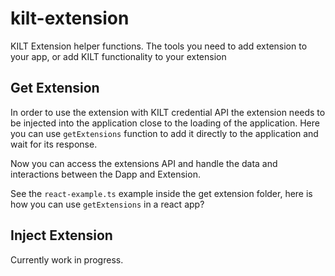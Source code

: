 # kilt-extension

KILT Extension helper functions. The tools you need to add extension to your app, or add KILT functionality to your extension

## Get Extension

In order to use the extension with KILT credential API the extension needs to be injected into the application close to the loading of the application. Here you can use `getExtensions` function to add it directly to the application and wait for its response.

Now you can access the extensions API and handle the data and interactions between the Dapp and Extension.

See the `react-example.ts` example inside the get extension folder, here is how you can use `getExtensions` in a react app?

## Inject Extension

Currently work in progress.
